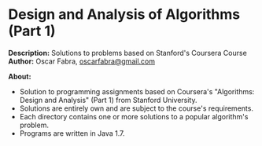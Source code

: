Design and Analysis of Algorithms (Part 1)
===========================================

<p><b>Description:</b> Solutions to problems based on Stanford's Coursera Course<br/>
<b>Author:</b> Oscar Fabra, <a href="mailto:oscarfabra@gmail.com">oscarfabra@gmail.com</a></p>

<p><b>About:</b></p>

* Solution to programming assignments based on Coursera's "Algorithms: Design
  and Analysis" (Part 1) from Stanford University. 
* Solutions are entirely own and are subject to the course's requirements.
* Each directory contains one or more solutions to a popular algorithm's problem.
* Programs are written in Java 1.7.

